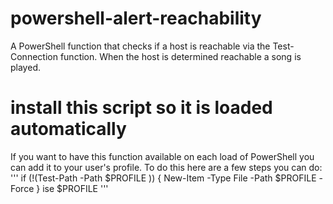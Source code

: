 # powershell-alert-reachability
A PowerShell function that checks if a host is reachable via the Test-Connection function. When the host is determined reachable a song is played.

# install this script so it is loaded automatically
If you want to have this function available on each load of PowerShell you can add it to your user's profile. To do this here are a few steps you can do:
'''
if (!(Test-Path -Path $PROFILE )) { New-Item -Type File -Path $PROFILE -Force }
ise $PROFILE
'''
